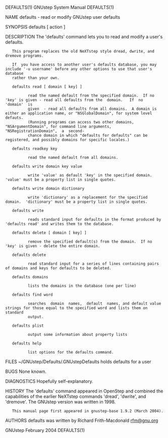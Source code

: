 DEFAULTS(1)                                                    GNUstep System Manual                                                   DEFAULTS(1)

NAME
       defaults - read or modify GNUstep user defaults

SYNOPSIS
       defaults [ action ]

DESCRIPTION
       The 'defaults' command lets you to read and modify a user's defaults.

       This program replaces the old NeXTstep style dread, dwrite, and dremove programs.

       If  you have access to another user's defaults database, you may include '-u username' before any other options to use that user's database
       rather than your own.

       defaults read [ domain [ key] ]

              read the named default from the specified domain.  If no 'key' is given - read all defaults from the  domain.   If  no  'domain'  is
              given  - read all defaults from all domains.  A domain is either an application name, or "NSGlobalDomain", for system level defauts.
              (Running programs can access two other domains, "NSArgumentDomain", for command line arguments,  "NSRegistrationDomain",  a  second-
              chance domain in which "defaults for defaults" can be registered, and possibly domains for specific locales.)

       defaults readkey key

              read the named default from all domains.

       defaults write domain key value

              write 'value' as default 'key' in the specified domain.  'value' must be a property list in single quotes.

       defaults write domain dictionary

              write 'dictionary' as a replacement for the specified domain.  'dictionary' must be a property list in single quotes.

       defaults write

              reads standard input for defaults in the format produced by 'defaults read' and writes them to the database.

       defaults delete [ domain [ key] ]

              remove the specified default(s) from the domain.  If no 'key' is given - delete the entire domain.

       defaults delete

              read standard input for a series of lines containing pairs of domains and keys for defaults to be deleted.

       defaults domains

              lists the domains in the database (one per line)

       defaults find word

              searches  domain  names,  default  names, and default value strings for those equal to the specified word and lists them on standard
              output.

       defaults plist

              output some information about property lists

       defaults help

              list options for the defaults command.

FILES
       ~/GNUstep/Defaults/.GNUstepDefaults
              holds defaults for a user

BUGS
       None known.

DIAGNOSTICS
       Hopefully self-explanatory.

HISTORY
       The 'defaults' command appeared in OpenStep and combined  the  capabilities  of  the  earlier  NeXTstep  commands  'dread',  'dwrite',  and
       'dremove'.
       The GNUstep version was written in 1998.

       This manual page first appeared in gnustep-base 1.9.2 (March 2004).

AUTHORS
       defaults was written by Richard Frith-Macdonald <rfm@gnu.org>

GNUstep                                                            February 2004                                                       DEFAULTS(1)
